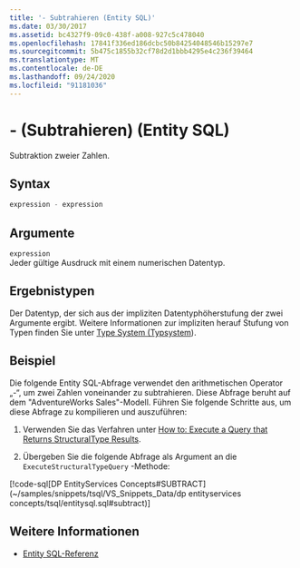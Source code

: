 ```yaml
---
title: '- Subtrahieren (Entity SQL)'
ms.date: 03/30/2017
ms.assetid: bc4327f9-09c0-438f-a008-927c5c478040
ms.openlocfilehash: 17841f336ed186dcbc50b84254048546b15297e7
ms.sourcegitcommit: 5b475c1855b32cf78d2d1bbb4295e4c236f39464
ms.translationtype: MT
ms.contentlocale: de-DE
ms.lasthandoff: 09/24/2020
ms.locfileid: "91181036"
---
```

# <a name="--subtract-entity-sql"></a>- (Subtrahieren) (Entity SQL)

Subtraktion zweier Zahlen.  
  
## <a name="syntax"></a>Syntax  
  
```sql  
expression - expression  
```  
  
## <a name="arguments"></a>Argumente  

 `expression`  
 Jeder gültige Ausdruck mit einem numerischen Datentyp.  
  
## <a name="result-types"></a>Ergebnistypen  

 Der Datentyp, der sich aus der impliziten Datentyphöherstufung der zwei Argumente ergibt. Weitere Informationen zur impliziten herauf Stufung von Typen finden Sie unter [Type System (Typsystem](type-system-entity-sql.md)).  
  
## <a name="example"></a>Beispiel  

 Die folgende Entity SQL-Abfrage verwendet den arithmetischen Operator „-“, um zwei Zahlen voneinander zu subtrahieren. Diese Abfrage beruht auf dem "AdventureWorks Sales"-Modell. Führen Sie folgende Schritte aus, um diese Abfrage zu kompilieren und auszuführen:  
  
1. Verwenden Sie das Verfahren unter [How to: Execute a Query that Returns StructuralType Results](../how-to-execute-a-query-that-returns-structuraltype-results.md).  
  
2. Übergeben Sie die folgende Abfrage als Argument an die `ExecuteStructuralTypeQuery` -Methode:  
  
 [!code-sql[DP EntityServices Concepts#SUBTRACT](~/samples/snippets/tsql/VS_Snippets_Data/dp entityservices concepts/tsql/entitysql.sql#subtract)]  
  
## <a name="see-also"></a>Weitere Informationen

- [Entity SQL-Referenz](entity-sql-reference.md)
